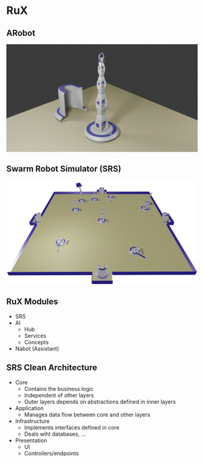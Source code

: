 # RuX


## ARobot
![](/Documents/Screenshots/ARobot.png)

## Swarm Robot Simulator (SRS)
![](/Documents/Screenshots/V1.png)

## RuX Modules
- SRS
- AI
    - Hub
    - Services
    - Concepts
- Nabot (Assistant)

## SRS Clean Architecture
- Core
    - Contains the business logic
    - Independent of other layers
    - Outer layers depends on abstractions defined in inner layers
- Application
    - Manages data flow between core and other layers
- Infrastructure
    - Implements interfaces defined in core
    - Deals wiht databases, ...
- Presentation
    - UI
    - Controllers/endpoints


